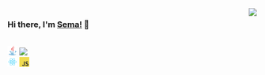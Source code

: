 <img align='right' src="https://github-readme-stats.vercel.app/api?username=semarslan&hide_border=true&hide_rank=false&hide=stars,issues,contribs&show_icons=true&theme=tokyonight">

### Hi there, I'm [Sema!](https://github.com/semarslan) 👋



<code> <img height="20" src="https://raw.githubusercontent.com/devicons/devicon/master/icons/java/java-original.svg" alt="java"/></code>
<code><img height="20" src="https://www.vectorlogo.zone/logos/springio/springio-icon.svg"></code>    
<code><img height="20" src="https://raw.githubusercontent.com/github/explore/80688e429a7d4ef2fca1e82350fe8e3517d3494d/topics/react/react.png"></code>
<code><img height="20" src="https://raw.githubusercontent.com/github/explore/80688e429a7d4ef2fca1e82350fe8e3517d3494d/topics/javascript/javascript.png"></code>


